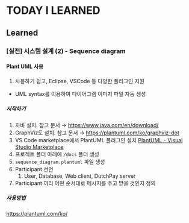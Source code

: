 # TODAY I LEARNED

## Learned

### [실전] 시스템 설계 (2) - Sequence diagram

#### Plant UML 사용

1. 사용하기 쉽고, Eclipse, VSCode 등 다양한 플러그인 지원
- UML syntax를 이용하여 다이어그램 이미지 파일 자동 생성

##### 시작하기

1. 자바 설치. 참고 문서 → https://www.java.com/en/download/
2. GraphViz도 설치. 참고 문서 → https://plantuml.com/ko/graphviz-dot
3. VS Code marketplace에서 PlantUML 플러그인 설치
[PlantUML - Visual Studio Marketplace](https://marketplace.visualstudio.com/items?itemName=jebbs.plantuml)
1. 프로젝트 폴더 아래에  `/docs` 폴더 생성
2. `sequence_diagram.plantuml` 파일 생성
3. Participant 선언
    1. User, Database, Web client, DutchPay server
4. Participant 끼리 어떤 순서대로 메시지를 주고 받을 것인지 정의

##### 사용방법

https://plantuml.com/ko/

